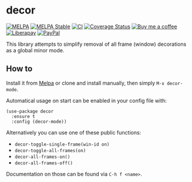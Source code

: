 # decor
[![MELPA][melpa-badge]][melpa-package]
[![MELPA Stable][melpa-stable-badge]][melpa-stable-package]
[![CI][ci-badge]][ci-workflow]
[![Coverage Status][cover-badge]][cover-link]
[![Buy me a coffee][bmc-badge]][bmc-link]
[![Liberapay][lp-badge]][lp-link]
[![PayPal][ppl-badge]][ppl-link]

This library attempts to simplify removal of all frame (window) decorations as
a global minor mode.

## How to

Install it from [Melpa](https://melpa.org/#/getting-started) or clone and
install manually, then simply `M-x decor-mode`.

Automatical usage on start can be enabled in your config file with:

```elisp
(use-package decor
  :ensure t
  :config (decor-mode))
```

Alternatively you can use one of these public functions:

* `decor-toggle-single-frame(win-id on)`
* `decor-toggle-all-frames(on)`
* `decor-all-frames-on()`
* `decor-all-frames-off()`

Documentation on those can be found via `C-h f <name>`.

[melpa-badge]: http://melpa.org/packages/decor-badge.svg
[melpa-package]: http://melpa.org/#/decor
[melpa-stable-badge]: http://stable.melpa.org/packages/decor-badge.svg
[melpa-stable-package]: http://stable.melpa.org/#/decor
[bmc-badge]: https://img.shields.io/badge/-buy_me_a%C2%A0coffee-gray?logo=buy-me-a-coffee
[bmc-link]: https://www.buymeacoffee.com/peterbadida
[ppl-badge]: https://img.shields.io/badge/-paypal-grey?logo=paypal
[ppl-link]: https://paypal.me/peterbadida
[lp-badge]: https://img.shields.io/badge/-liberapay-grey?logo=liberapay
[lp-link]: https://liberapay.com/keyweeusr
[ci-badge]: https://github.com/KeyWeeUsr/decor/actions/workflows/test.yml/badge.svg
[ci-workflow]: https://github.com/KeyWeeUsr/decor/actions/workflows/test.yml
[cover-badge]: https://coveralls.io/repos/github/KeyWeeUsr/decor/badge.svg?branch=master
[cover-link]: https://coveralls.io/github/KeyWeeUsr/decor?branch=master
